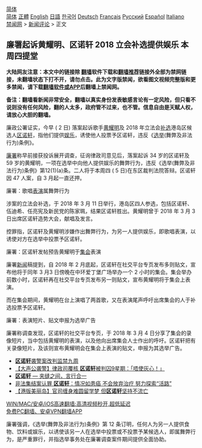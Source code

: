  <!-- 面包屑导航 --> <div class="breadcrumb"><!-- GTranslate: https://gtranslate.io/ -->  <div class="switcher notranslate">  <div class="selected">  <a href="#" onclick="return false;"> 简体</a>  </div>  <div class="option">  <a href="https://www.bannedbook.org" onclick="doGTranslate('zh-CN|zh-CN');jQuery('div.switcher div.selected a').html(jQuery(this).html());return false;" title="简体中文" class="nturl selected"> 简体</a>  <a href="https://www.bannedbook.org/zh-tw/" onclick="doGTranslate('zh-CN|zh-TW');jQuery('div.switcher div.selected a').html(jQuery(this).html());return false;" title="繁體中文" class="nturl"> 正體</a>  <a href="https://www.bannedbook.org/en/" onclick="doGTranslate('zh-CN|en');jQuery('div.switcher div.selected a').html(jQuery(this).html());return false;" title="English" class="nturl"> English</a>  <a href="https://www.bannedbook.org/ja/" onclick="doGTranslate('zh-CN|ja');jQuery('div.switcher div.selected a').html(jQuery(this).html());return false;" title="日本語" class="nturl"> 日語</a>  <a href="https://www.bannedbook.org/ko/" onclick="doGTranslate('zh-CN|ko');jQuery('div.switcher div.selected a').html(jQuery(this).html());return false;" title="한국어" class="nturl"> 한국어</a>  <a href="https://www.bannedbook.org/de/" onclick="doGTranslate('zh-CN|de');jQuery('div.switcher div.selected a').html(jQuery(this).html());return false;" title="Deutsch" class="nturl"> Deutsch</a>  <a href="https://www.bannedbook.org/fr/" onclick="doGTranslate('zh-CN|fr');jQuery('div.switcher div.selected a').html(jQuery(this).html());return false;" title="Français" class="nturl"> Français</a>  <a href="https://www.bannedbook.org/ru/" onclick="doGTranslate('zh-CN|ru');jQuery('div.switcher div.selected a').html(jQuery(this).html());return false;" title="Русский" class="nturl"> Русский</a>  <a href="https://www.bannedbook.org/es/" onclick="doGTranslate('zh-CN|es');jQuery('div.switcher div.selected a').html(jQuery(this).html());return false;" title="Español" class="nturl"> Español</a>  <a href="https://www.bannedbook.org/it/" onclick="doGTranslate('zh-CN|it');jQuery('div.switcher div.selected a').html(jQuery(this).html());return false;" title="Italiano" class="nturl"> Italiano</a>  </div>  </div>      <div class='breadcrumb-sub'><!-- Breadcrumb NavXT 6.3.0 --> <a href="https://www.bannedbook.org/" class="home">禁闻网</a> &gt; <a href="https://www.bannedbook.org/bnews/comments/" class="category">新闻评论</a> &gt; 正文</div></div><h2>廉署起诉黄耀明、区诺轩 2018 立会补选提供娱乐 本周四提堂</h2> <p class="notice"><b>大陆网友注意：本文中的链接除 <a href="https://github.com/bannedbook/fanqiang" >翻墙</a>软件下载和<a href="https://github.com/killgcd/justmysocks/blob/master/README.md">翻墙推荐</a>链接外全部为禁网链接，未翻墙状态下打不开，请勿点击。此为文字版禁闻，欲看图文视频完整版和更多禁闻，请下载<a href="https://github.com/bannedbook/fanqiang">翻墙软件或APP</a>后翻墙上禁闻网。</p><p>备注：翻墙看新闻非常安全，翻墙以真实身份发表敏感言论有一定风险，但只看不说则没有任何风险，翻的人太多，政府管不过来，也不管。信息自由是天赋人权，请放心大胆的翻墙。</b></p>  <div class="entry">  <p>廉政公署证实，今早 ( 2 日) 落案起诉歌手<a href="https://www.bannedbook.org/bnews/tag/%E9%BB%84%E8%80%80%E6%98%8E/" class="st_tag internal_tag" rel="tag" title="标签 黄耀明 下的日志">黄耀明</a>及 2018 年立法会<a href="https://www.bannedbook.org/bnews/tag/%E8%A1%A5%E9%80%89/" class="st_tag internal_tag" rel="tag" title="标签 补选 下的日志">补选</a>港岛区候选人<a href="https://www.bannedbook.org/bnews/tag/%E5%8C%BA%E8%AF%BA%E8%BD%A9/" class="st_tag internal_tag" rel="tag" title="标签 区诺轩 下的日志">区诺轩</a>，指他们提供<a href="https://www.bannedbook.org/bnews/tag/%e5%a8%b1%e4%b9%90/" class="st_tag internal_tag" rel="tag" title="标签 娱乐 下的日志">娱乐</a>，诱使他人投票予区诺轩，违反《<a href="https://www.bannedbook.org/bnews/tag/%e9%80%89%e4%b8%be/" class="st_tag internal_tag" rel="tag" title="标签 选举 下的日志">选举</a>(舞弊及非法行为)条例》。</p> <p><a href="https://www.bannedbook.org/bnews/tag/%e5%bb%89%e7%bd%b2/" class="st_tag internal_tag" rel="tag" title="标签 廉署 下的日志">廉署</a>称早前接获投诉展开调查，征询律政司意见后，落案起诉 34 岁的区诺轩及 59 岁的黄耀明，一项在选举中向他人提供娱乐的舞弊行为，违反《选举(舞弊及非法行为)条例》第12(1)(a)条。二人将于本周四 ( 5 日)在东区裁判法院答辩。区诺轩因 47 人案，自 3 月起一直还押。</p> <p>廉署：歌唱<a href="https://www.bannedbook.org/bnews/tag/%E8%A1%A8%E6%BC%94/" class="st_tag internal_tag" rel="tag" title="标签 表演 下的日志">表演</a>属舞弊行为</p>  <p>涉案的立法会补选，于 2018 年 3 月 11 日举行，港岛区四人参选，包括区诺轩、伍迪希、任亮宪及新民党的陈家珮，结果区诺轩胜出。黄耀明曾于 2018 年 3 月 3 日出席区诺轩造势大会，献唱及发言。</p> <p>控罪指，区诺轩及黄耀明涉嫌作出舞弊行为，为另一人提供娱乐，即歌唱表演，以诱使对方在选举中投票予区诺轩。</p> <p>廉署：区诺轩发帖预告黄耀明于<a href="https://www.bannedbook.org/bnews/tag/%E9%9B%86%E4%BC%9A/" class="st_tag internal_tag" rel="tag" title="标签 集会 下的日志">集会</a>表演</p>  <p>廉署<span class='wp_keywordlink_affiliate'><a href="https://www.bannedbook.org/" title="新闻">新闻</a></span>稿提到，自 2018 年 2 月底起，区诺轩在社交平台专页发布多则贴文，宣布他将于同年 3 月3 日傍晚在中环爱丁堡广场举办一个 2 小时的集会。集会举办前数小时，区诺轩再在社交平台专页发布另一则贴文，宣布黄耀明将于集会上表演。</p> <p>而在集会期间，黄耀明在台上演唱了两首歌，又在表演尾声呼吁出席集会的人于补选投票予区诺轩。</p> <p>廉署：表演短片、贴文申报为选举广告</p>  <p>廉署称调查发现，区诺轩的社交平台专页，于 2018 年 3 月 4 日分享了集会的录像短片，当中包括黄耀明的表演，以及他向出席集会人士作出的呼吁。区诺轩把有关录像短片，及该则宣布黄耀明会在集会上表演的贴文，申报为其选举广告。</p> <ul class='op-related-articles' title='相关阅读'> <li><a href='https://www.bannedbook.org/bnews/baitai/20210323/1511113.html' target='_blank'><b>区诺轩</b>袭警案改判监禁九周</a></li> <li><a href='https://www.bannedbook.org/bnews/headline/20210323/1511058.html' target='_blank'>【大声公袭警】律政司覆核 <b>区诺轩</b>被判囚9星期：「唔使灰心！」</a></li> <li><a href='https://www.bannedbook.org/bnews/comments/20210318/1507759.html' target='_blank'><b>区诺轩</b> — 夹缝之间，言行合一</a></li> <li><a href='https://www.bannedbook.org/bnews/comments/20210218/1489092.html' target='_blank'>非法集结案认罪 <b>区诺轩</b>：情况如患癌 不会放弃治疗 努力探索“活路”</a></li> <li><a href='https://www.bannedbook.org/bnews/headline/20210201/1479397.html' target='_blank'>【港版美丽岛】官司缠身难圆留学梦 但<b>区诺轩</b>坚持不流亡</a></li> </ul> <p class="texttj"> <a href="https://github.com/bannedbook/fanqiang/wiki/V2ray%E6%9C%BA%E5%9C%BA" target="_blank">WIN/MAC/安卓/iOS高速翻墙:高清视频秒开,超低延迟</a><br/> <a href="https://github.com/bannedbook/fanqiang/wiki/%E7%A6%81%E9%97%BB%E7%BD%91%E5%AE%89%E5%8D%93%E7%BF%BB%E5%A2%99%E6%96%B0%E9%97%BBAPP" target="_blank">免费PC翻墙、安卓VPN翻墙APP</a></p><p>廉署强调，《选举(舞弊及非法行为)条例》第 12 条订明，任何人为另一人提供食物、饮料或娱乐，以诱使该另一人在选举中投票或不投票予某候选人，即属舞弊行为，是严重罪行，并指选举事务处在廉署调查案件期间提供全面协助。</p> <a name='sharetosocial'></a>  <div style="margin-bottom:5px;padding-bottom:5px;clear:both"> <div id="archive-pix-1" class="banner-ads"> <!-- AuctionX Display platform tag START --> <div id="26318x728x90x621x_ADSLOT2" clicktrack="%%CLICK_URL_ESC%%"></div> <!-- AuctionX Display platform tag END --> </div> <div id="archive-pix-2" class="banner-ads"> <!-- AuctionX Display platform tag START --> <div id="26315x300x250x621x_ADSLOT2" clicktrack="%%CLICK_URL_ESC%%"></div> <!-- AuctionX Display platform tag END --> </div> </div>  <div id="archive-pix-1" class="banner-ads"> <!-- AuctionX Display platform tag START --> <div id="26318x728x90x621x_ADSLOT3" clicktrack="%%CLICK_URL_ESC%%"></div> <!-- AuctionX Display platform tag END --> </div> </div><!--END ENTRY--> 